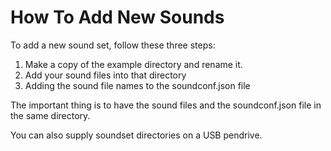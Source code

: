 How To Add New Sounds
=====================

To add a new sound set, follow these three steps:

1. Make a copy of the example directory and rename it.
2. Add your sound files into that directory
3. Adding the sound file names to the soundconf.json file


The important thing is to have the sound files and the soundconf.json file in the same directory.

You can also supply soundset directories on a USB pendrive.
